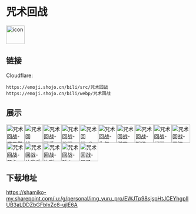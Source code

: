 # 咒术回战
<img src="https://emoji.shojo.cn/bili/src/咒术回战/icon.png" width="50" height="50" alt="icon">

## 链接
Cloudflare:
```
https://emoji.shojo.cn/bili/src/咒术回战
https://emoji.shojo.cn/bili/webp/咒术回战
```
## 展示
<img src="https://emoji.shojo.cn/bili/src/咒术回战/咒术回战-笑口常开.png" width="50" height="50" alt="咒术回战-笑口常开"><img src="https://emoji.shojo.cn/bili/src/咒术回战/咒术回战-.......png" width="50" height="50" alt="咒术回战-......"><img src="https://emoji.shojo.cn/bili/src/咒术回战/咒术回战-可爱.png" width="50" height="50" alt="咒术回战-可爱"><img src="https://emoji.shojo.cn/bili/src/咒术回战/咒术回战-诶嘿.png" width="50" height="50" alt="咒术回战-诶嘿"><img src="https://emoji.shojo.cn/bili/src/咒术回战/咒术回战-？？？.png" width="50" height="50" alt="咒术回战-？？？"><img src="https://emoji.shojo.cn/bili/src/咒术回战/咒术回战-生气.png" width="50" height="50" alt="咒术回战-生气"><img src="https://emoji.shojo.cn/bili/src/咒术回战/咒术回战-嫌弃.png" width="50" height="50" alt="咒术回战-嫌弃"><img src="https://emoji.shojo.cn/bili/src/咒术回战/咒术回战-期待.png" width="50" height="50" alt="咒术回战-期待"><img src="https://emoji.shojo.cn/bili/src/咒术回战/咒术回战-好耶.png" width="50" height="50" alt="咒术回战-好耶"><img src="https://emoji.shojo.cn/bili/src/咒术回战/咒术回战-震惊.png" width="50" height="50" alt="咒术回战-震惊"><img src="https://emoji.shojo.cn/bili/src/咒术回战/咒术回战-开心.png" width="50" height="50" alt="咒术回战-开心"><img src="https://emoji.shojo.cn/bili/src/咒术回战/咒术回战-让我看看.png" width="50" height="50" alt="咒术回战-让我看看"><img src="https://emoji.shojo.cn/bili/src/咒术回战/咒术回战-达咩.png" width="50" height="50" alt="咒术回战-达咩"><img src="https://emoji.shojo.cn/bili/src/咒术回战/咒术回战-酷！.png" width="50" height="50" alt="咒术回战-酷！"><img src="https://emoji.shojo.cn/bili/src/咒术回战/咒术回战-累了.png" width="50" height="50" alt="咒术回战-累了">

## 下载地址

https://shamiko-my.sharepoint.com/:u:/g/personal/img_yuru_pro/EWJTp98sjspHtJCEYhgpIIUB3aLDDZbGFbIxZc8-ujlE6A